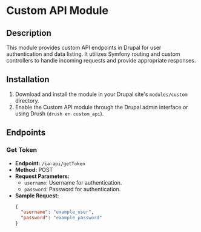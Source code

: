 # Custom API Module

## Description

This module provides custom API endpoints in Drupal for user authentication and data listing. It utilizes Symfony routing and custom controllers to handle incoming requests and provide appropriate responses.

## Installation

1. Download and install the module in your Drupal site's `modules/custom` directory.
2. Enable the Custom API module through the Drupal admin interface or using Drush (`drush en custom_api`).

## Endpoints

### Get Token

- **Endpoint:** `/ia-api/getToken`
- **Method:** POST
- **Request Parameters:**
  - `username`: Username for authentication.
  - `password`: Password for authentication.
- **Sample Request:**
  ```json
  {
    "username": "example_user",
    "password": "example_password"
  }

